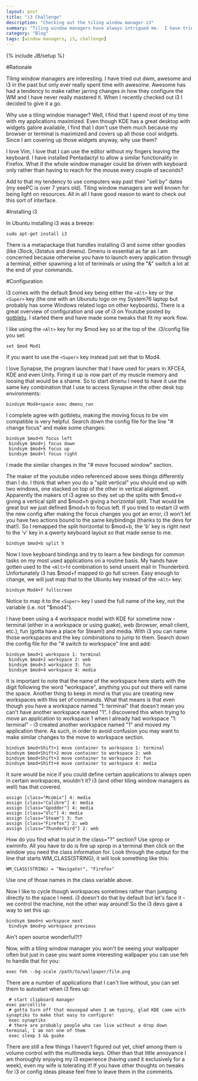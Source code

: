 ```yaml
---
layout: post
title: "i3 Challenge"
description: "Checking out the tiling window manager i3"
summary: "Tiling window managers have always intrigued me.  I have tried a number of them but never for long enough to really get into them.  Now I am starting the new year (well, ending 2013 too) with a one week challenge to use i3 as my window manager.  Here is the chronicle of how that went."
category: "Blog"
tags: [window managers, i3, challenge]
---
```

{% include JB/setup %}

#Rationale

Tiling window managers are interesting.  I have tried out dwm, awesome and i3 in the past but only ever really spent time with awesome.  Awesome has had a tendency to make rather jarring changes in how they configure the WM and I have never really mastered it.  When I recently checked out i3 I decided to give it a go.

Why use a tiling window manager?  Well, I find that I spend most of my time with my applications maximized.  Even though KDE has a great desktop with widgets galore available, I find that I don't use them much because my browser or terminal is maximized and covers up all those cool widgets.  Since I am covering up those widgets anyway, why use them?

I love Vim, I love that I can use the editor without my fingers leaving the keyboard.  I have installed Pentadactyl to allow a similar functionality in Firefox.  What if the whole window manager could be driven with keyboard only rather than having to reach for the mouse every couple of seconds?

Add to that my tendency to use computers way past their "sell by" dates (my eeePC is over 7 years old).  Tiling window managers are well known for being light on resources.  All in all I have good reason to want to check out this sort of interface.

#Installing i3

In Ubuntu installing i3 was a breeze:

    sudo apt-get install i3

There is a metapackage that handles installing i3 and some other goodies (like i3lock, i3status and dmenu).  Dmenu is essential as far as I am concerned because otherwise you have to launch every application through a terminal, either spawning a lot of terminals or using the "&" switch a lot at the end of your commands.

#Configuration

i3 comes with the default $mod key being either the `<Alt>` key or the `<Super>` key (the one with an Ubunutu logo on my System76 laptop but probably has some Windows related logo on other keyboards).  There is a great overview of configuration and use of i3 on Youtube posted by [gotbletu](http://www.youtube.com/watch?v=yAq_Enj_d2Q).  I started there and have made some tweaks that fit my work flow.

I like using the `<Alt>` key for my $mod key so at the top of the .i3/config file you set:

    set $mod Mod1

If you want to use the `<Super>` key instead just set that to Mod4.

I love Synapse, the program launcher that I have used for years in XFCE4, KDE and even Unity.  Firing it up is now part of my muscle memory and loosing that would be a shame.  So to start dmenu I need to have it use the same key combination that I use to access Synapse in the other desk top environments:

    bindsym Mod4+space exec dmenu_run

I complete agree with gotbletu, making the moving focus to be vim compatible is very helpful.  Search down the config file for the line "# change focus" and make some changes:

    bindsym $mod+h focus left
	 bindsym $mod+j focus down
	 bindsym $mod+k focus up
	 bindsym $mod+l focus right

I made the similar changes in the "# move focused window" section.

The maker of the youtube video referenced above sees things differently than I do.  I think that when you do a "split vertical" you should end up with two windows, one stacked on top of the other in vertical alignment.  Apparently the makers of i3 agree so they set up the splits with $mod+v giving a vertical split and $mod+h giving a horizontal split.  That would be great but we just defined $mod+h to focus left.  If you tried to restart i3 with the new config after making the focus changes you got an error, i3 won't let you have two actions bound to the same keybindings (thanks to the devs for that!).  So I remapped the split horizontal to $mod+b, the 'b' key is right next to the 'v' key in a qwerty keyboard layout so that made sense to me.

    bindsym $mod+b split h

Now I love keyboard bindings and try to learn a few bindings for common tasks on my most used applications on a routine basis.  My hands have gotten used to the `<Alt>fd` combination to send unsent mail in Thunderbird.  Unfortunately i3 has $mod+f mapped to go full screen.  Easy enough to change, we will just map that to the Ubuntu key instead of the `<Alt>` key:

    bindsym Mod4+f fullscreen

Notice to map it to the `<Super>` key I used the full name of the key, not the variable (i.e. not "$mod4").

I have been using a 4 workspace model with KDE for sometime now - terminal (either in a workspace or using guake), web (browser, email client, etc.), fun (gotta have a place for Steam!) and media.  With i3 you can name those workspaces and the key combinations to jump to them.  Search down the config file for the "# switch to workspace" line and add:

    bindsym $mod+1 workspace 1: terminal
	 bindsym $mod+2 workspace 2: web
	 bindsym $mod+3 workspace 3: fun
	 bindsym $mod+4 workspace 4: media

It is important to note that the name of the workspace here starts with the digit following the word "workspace", anything you put out there will name the space. Another thing to keep in mind is that you are creating new workspaces with this set of commands.  What that means is that even though you have a workspace named "1: terminal" that doesn't mean you can't have another workspace named "1".  I discovered this when trying to move an application to workspace 1 when I already had workspace "1: terminal" - i3 created another workspace named "1" and moved my application there.  As such, in order to avoid confusion you may want to make similar changes to the move to workspace section.

    bindsym $mod+Shift+1 move container to workspace 1: terminal
    bindsym $mod+Shift+2 move container to workspace 2: web
    bindsym $mod+Shift+3 move container to workspace 3: fun
    bindsym $mod+Shift+4 move container to workspace 4: media

It sure would be nice if you could define certain applications to always open in certain workspaces, wouldn't it?  i3 (and other tiling window managers as well) has that covered.

    assign [class="Mcomix"] 4: media
    assign [class="Calibre"] 4: media
    assign [class="Gpodder"] 4: media
    assign [class="Vlc"] 4: media
    assign [class="Steam"] 3: fun
    assign [class="Firefox"] 2: web
    assign [class="Thunderbird"] 2: web

How do you find what to put in the class="?" section?  Use xprop or xwininfo. All you have to do is fire up xprop in a terminal then click on the window you need the class information for. Look through the output for the line that starts WM_CLASS(STRING), it will look something like this:

    WM_CLASS(STRING) = "Navigator", "Firefox"

Use one of those names in the class variable above.

Now I like to cycle though workspaces sometimes rather than jumping directly to the space I need.  i3 doesn't do that by default but let's face it - we control the machine, not the other way around!  So the i3 devs gave a way to set this up:

    bindsym $mod+n workspace next
	 bindsym $mod+p workspace previous

Ain't open source wonderful?!?

Now, with a tiling window manager you won't be seeing your wallpaper often but just in case you want some interesting wallpaper you can use feh to handle that for you:

    exec feh --bg-scale /path/to/wallpaper/file.png

There are a number of applications that I can't live without, you can set them to autostart when i3 fires up:

	 # start clipboard manager
    exec parcellite
	 # gotta turn off that mousepad when I am typing, glad KDE came with synaptiks to make that easy to configure!
	 exec synaptiks
	 # there are probably people who can live without a drop down terminal, I am not one of them
	 exec sleep 3 && guake

There are still a few things I haven't figured out yet, chief among them is volume control with the multimedia keys.  Other than that little annoyance I am thoroughly enjoying my i3 experience (having used it exclusively for a week), even my wife is tolerating it!  If you have other thoughts on tweaks for i3 or config ideas please feel free to leave them in the comments.
